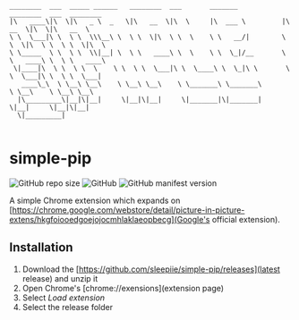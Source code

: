 ```text
________  ___  _____ ______   ________  ___       _______           ________  ___  ________   
|\   ____\|\  \|\   _ \  _   \|\   __  \|\  \     |\  ___ \         |\   __  \|\  \|\   __  \  
\ \  \___|\ \  \ \  \\\__\ \  \ \  \|\  \ \  \    \ \   __/|        \ \  \|\  \ \  \ \  \|\  \
\ \_____  \ \  \ \  \\|__| \  \ \   ____\ \  \    \ \  \_|/__       \ \   ____\ \  \ \   ____\
 \|____|\  \ \  \ \  \    \ \  \ \  \___|\ \  \____\ \  \_|\ \       \ \  \___|\ \  \ \  \___|
   ____\_\  \ \__\ \__\    \ \__\ \__\    \ \_______\ \_______\       \ \__\    \ \__\ \__\   
  |\_________\|__|\|__|     \|__|\|__|     \|_______|\|_______|        \|__|     \|__|\|__|   
  \|_________|                                                                                


```

# simple-pip

![GitHub repo size](https://img.shields.io/github/repo-size/sleepiie/simple-pip?style=for-the-badge)
![GitHub](https://img.shields.io/github/license/sleepiie/simple-pip?style=for-the-badge)
![GitHub manifest version](https://img.shields.io/github/manifest-json/v/sleepiie/simple-pip?style=for-the-badge)

A simple Chrome extension which expands on [https://chrome.google.com/webstore/detail/picture-in-picture-extens/hkgfoiooedgoejojocmhlaklaeopbecg](Google's official extension).

## Installation

1. Download the [https://github.com/sleepiie/simple-pip/releases](latest release) and unzip it
2. Open Chrome's [chrome://exensions](extension page)
3. Select *Load extension*
4. Select the release folder
